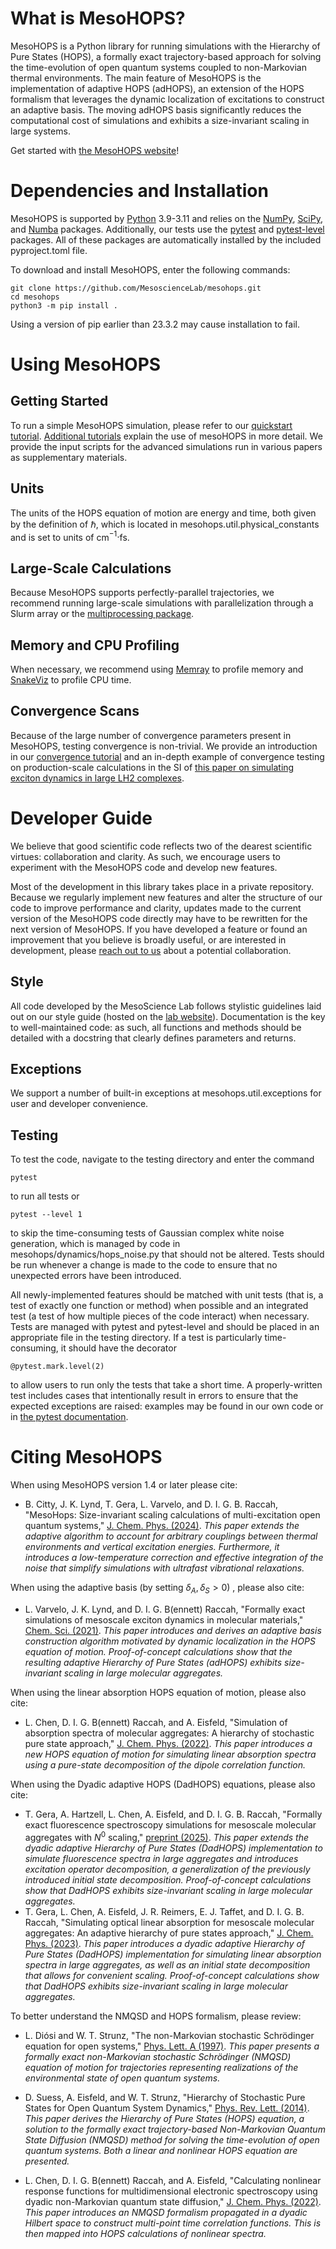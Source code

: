
# What is MesoHOPS?

MesoHOPS is a Python library for running simulations with the Hierarchy of Pure States (HOPS), a formally exact trajectory-based approach for solving the time-evolution of open quantum systems coupled to non-Markovian thermal environments. The main feature of MesoHOPS is the implementation of adaptive HOPS (adHOPS), an extension of the HOPS formalism that leverages the dynamic localization of excitations to construct an adaptive basis. The moving adHOPS basis significantly reduces the computational cost of simulations and exhibits a size-invariant scaling in large systems.


Get started with [the MesoHOPS website](https://captainexasperated.github.io/Readthedocs-Tutorial/)! 

# Dependencies and Installation
MesoHOPS is supported by [Python](https://www.python.org/) 3.9-3.11 and relies on the [NumPy](https://numpy.org/), [SciPy](https://scipy.org/), and [Numba](https://numba.readthedocs.io/en/stable/#) packages. Additionally, our tests use the [pytest](https://docs.pytest.org/en/7.4.x/) and [pytest-level](https://pypi.org/project/pytest-level/) packages. All of these packages are automatically installed by the included pyproject.toml file.

To download and install MesoHOPS, enter the following commands:
```
git clone https://github.com/MesoscienceLab/mesohops.git
cd mesohops
python3 -m pip install .
```
Using a version of pip earlier than 23.3.2 may cause installation to fail.

# Using MesoHOPS
## Getting Started
To run a simple MesoHOPS simulation, please refer to our [quickstart tutorial](https://captainexasperated.github.io/Readthedocs-Tutorial/Quickstart/). [Additional tutorials](https://captainexasperated.github.io/Readthedocs-Tutorial/tutorials/) explain the use of mesoHOPS in more detail. We provide the input scripts for the advanced simulations run in various papers as supplementary materials.

## Units
The units of the HOPS equation of motion are energy and time, both given by the definition of $\hbar$, which is located in mesohops.util.physical_constants and is set to units of  cm$^{-1}\cdot$fs.

## Large-Scale Calculations
Because MesoHOPS supports perfectly-parallel trajectories, we recommend running large-scale simulations with parallelization through a Slurm array or the [multiprocessing package](https://docs.python.org/3/library/multiprocessing.html).

## Memory and CPU Profiling
When necessary, we recommend using [Memray](https://bloomberg.github.io/memray/) to profile memory and [SnakeViz](https://jiffyclub.github.io/snakeviz/) to profile CPU time.

## Convergence Scans
Because of the large number of convergence parameters present in MesoHOPS, testing convergence is non-trivial. We provide an introduction in our [convergence tutorial](https://captainexasperated.github.io/Readthedocs-Tutorial/Convergence/) and an in-depth example of convergence testing on production-scale calculations in the SI of [this paper on simulating exciton dynamics in large LH2 complexes](https://pubs.acs.org/doi/10.1021/acs.jpclett.3c00086).

# Developer Guide
We believe that good scientific code reflects two of the dearest scientific virtues: collaboration and clarity. As such, we encourage users to experiment with the MesoHOPS code and develop new features.

Most of the development in this library takes place in a private repository. Because we regularly implement new features and alter the structure of our code to improve performance and clarity, updates made to the current version of the MesoHOPS code directly may have to be rewritten for the next version of MesoHOPS.  If you have developed a feature or found an improvement that you believe is broadly useful, or are interested in development, please [reach out to us](https://cm.utexas.edu/component/cobalt/item/12-chemistry/5200-raccah-doran?Itemid=1251) about a potential collaboration.

## Style
All code developed by the MesoScience Lab follows stylistic guidelines laid out on our style guide (hosted on the [lab website](https://www.mesosciencelab.com/tools)). Documentation is the key to well-maintained code: as such, all functions and methods should be detailed with a docstring that clearly defines parameters and returns.

## Exceptions
We support a number of built-in exceptions at mesohops.util.exceptions for user and developer convenience.

## Testing
To test the code, navigate to the testing directory and enter the command
```
pytest
```
to run all tests or
```
pytest --level 1
```
to skip the time-consuming tests of Gaussian complex white noise generation, which is managed by code in mesohops/dynamics/hops_noise.py that should not be altered. Tests should be run whenever a change is made to the code to ensure that no unexpected errors have been introduced.

All newly-implemented features should be matched with unit tests (that is, a test of exactly one function or method) when possible and an integrated test (a test of how multiple pieces of the code interact) when necessary. Tests are managed with pytest and pytest-level and should be placed in an appropriate file in the testing directory. If a test is particularly time-consuming, it should have the decorator
```
@pytest.mark.level(2)
```
to allow users to run only the tests that take a short time. A properly-written test includes cases that intentionally result in errors to ensure that the expected exceptions are raised: examples may be found in our own code or in [the pytest documentation](https://docs.pytest.org/en/7.1.x/how-to/assert.html).

# Citing MesoHOPS
When using MesoHOPS version 1.4 or later please cite:
- B. Citty, J. K. Lynd, T. Gera, L. Varvelo, and D. I. G. B. Raccah, "MesoHops: Size-invariant scaling calculations of multi-excitation open quantum systems," [J. Chem. Phys. (2024)](https://doi.org/10.1063/5.0197825). 
*This paper extends the adaptive algorithm to account for arbitrary couplings between thermal environments and vertical excitation energies. Furthermore, it introduces a low-temperature correction and effective integration of the noise that simplify simulations with ultrafast vibrational relaxations.*

When using the adaptive basis (by setting  $\delta_A,\delta_S>0$) , please also cite:
- L. Varvelo, J. K. Lynd, and D. I. G. B(ennett) Raccah, "Formally exact simulations of mesoscale exciton dynamics in molecular materials," [Chem. Sci. (2021)](https://doi.org/10.1039/D1SC01448J). 
*This paper introduces and derives an adaptive basis construction algorithm motivated by dynamic localization in the HOPS equation of motion. Proof-of-concept calculations show that the resulting adaptive Hierarchy of Pure States (adHOPS) exhibits size-invariant scaling in large molecular aggregates.*

When using the linear absorption HOPS equation of motion, please also cite:
- L. Chen, D. I. G. B(ennett) Raccah, and A. Eisfeld, "Simulation of absorption spectra of molecular aggregates: A hierarchy of stochastic pure state approach," [J. Chem. Phys. (2022)](https://doi.org/10.1063/5.0078435). 
*This paper introduces a new HOPS equation of motion for simulating linear absorption spectra using a pure-state decomposition of the dipole correlation function.*

When using the Dyadic adaptive HOPS (DadHOPS) equations, please also cite:
- T. Gera, A. Hartzell, L. Chen, A. Eisfeld, and D. I. G. B. Raccah, "Formally exact fluorescence spectroscopy simulations for mesoscale molecular aggregates with $N^0$ scaling," [preprint (2025)](https://arxiv.org/abs/2503.00584).
*This paper extends the dyadic adaptive Hierarchy of Pure States (DadHOPS) implementation to simulate fluorescence spectra in large aggregates and introduces excitation operator decomposition, a generalization of the previously introduced initial state decomposition. Proof-of-concept calculations show that DadHOPS exhibits size-invariant scaling in large molecular aggregates.*  
- T. Gera, L. Chen, A. Eisfeld, J. R. Reimers, E. J. Taffet, and D. I. G. B. Raccah, "Simulating optical linear absorption for mesoscale molecular aggregates: An adaptive hierarchy of pure states approach," [J. Chem. Phys. (2023)](https://doi.org/10.1063/5.0141882).
*This paper introduces a dyadic adaptive Hierarchy of Pure States (DadHOPS) implementation for simulating linear absorption spectra in large aggregates, as well as an initial state decomposition that allows for convenient scaling. Proof-of-concept calculations show that DadHOPS exhibits size-invariant scaling in large molecular aggregates.*


To better understand the NMQSD and HOPS formalism, please review:
- L. Diósi and W. T. Strunz, "The non-Markovian stochastic Schrödinger equation for open systems," [Phys. Lett. A (1997)](https://doi.org/10.1016/S0375-9601(97)00717-2).
*This paper presents a formally exact non-Markovian stochastic Schrödinger (NMQSD) equation of motion for trajectories representing realizations of the environmental state of open quantum systems.*

- D. Suess, A. Eisfeld, and W. T. Strunz, "Hierarchy of Stochastic Pure States for Open Quantum System Dynamics," [Phys. Rev. Lett. (2014)](https://doi.org/10.1103/PhysRevLett.113.150403). 
*This paper derives the Hierarchy of Pure States (HOPS) equation, a solution to the formally exact trajectory-based Non-Markovian Quantum State Diffusion (NMQSD) method for solving the time-evolution of open quantum systems. Both a linear and nonlinear HOPS equation are presented.*

- L. Chen, D. I. G. B(ennett) Raccah, and A. Eisfeld, "Calculating nonlinear response functions for multidimensional electronic spectroscopy using dyadic non-Markovian quantum state diffusion," [J. Chem. Phys. (2022)](https://doi.org/10.1063/5.0107925). 
*This paper introduces an NMQSD formalism propagated in a dyadic Hilbert space to construct multi-point time correlation functions. This is then mapped into HOPS calculations of nonlinear spectra.*